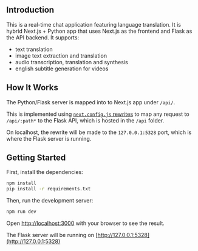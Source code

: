 ## Introduction

This is a real-time chat application featuring language translation. It is hybrid Next.js + Python app that uses Next.js as the frontend and Flask as the API backend. It supports:

- text translation
- image text extraction and translation
- audio transcription, translation and synthesis
- english subtitle generation for videos

## How It Works

The Python/Flask server is mapped into to Next.js app under `/api/`.

This is implemented using [`next.config.js` rewrites](https://github.com/vercel/examples/blob/main/python/nextjs-flask/next.config.js) to map any request to `/api/:path*` to the Flask API, which is hosted in the `/api` folder.

On localhost, the rewrite will be made to the `127.0.0.1:5328` port, which is where the Flask server is running.

## Getting Started

First, install the dependencies:

```bash
npm install
pip install -r requirements.txt
```

Then, run the development server:

```bash
npm run dev
```

Open [http://localhost:3000](http://localhost:3000) with your browser to see the result.

The Flask server will be running on [http://127.0.0.1:5328](http://127.0.0.1:5328)
